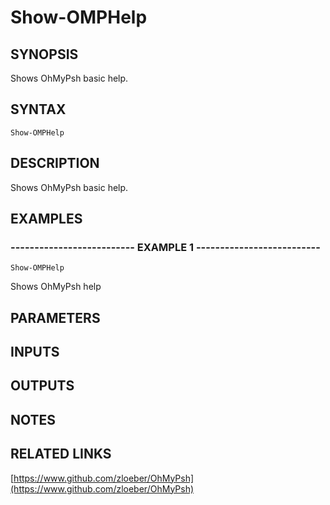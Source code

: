 ﻿---
external help file: OhMyPsh-help.xml
Module Name: OhMyPsh
online version: https://www.github.com/zloeber/OhMyPsh
schema: 2.0.0
---

# Show-OMPHelp

## SYNOPSIS
Shows OhMyPsh basic help.

## SYNTAX

```
Show-OMPHelp
```

## DESCRIPTION
Shows OhMyPsh basic help.

## EXAMPLES

### -------------------------- EXAMPLE 1 --------------------------
```
Show-OMPHelp
```

Shows OhMyPsh help

## PARAMETERS

## INPUTS

## OUTPUTS

## NOTES

## RELATED LINKS

[https://www.github.com/zloeber/OhMyPsh](https://www.github.com/zloeber/OhMyPsh)

